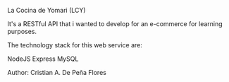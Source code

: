 La Cocina de Yomari (LCY)

It's a RESTful API that i wanted to develop for an e-commerce for learning purposes.

The technology stack for this web service are:

NodeJS
Express
MySQL

Author: Cristian A. De Peña Flores
